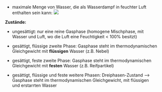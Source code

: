 - maximale Menge von Wasser, die als Wasserdampf in feuchter Luft enthalten sein kann:
![](Pasted%20image%2020241127090246.png)

**Zustände:**
- ungesättigt: nur eine reine Gasphase (homogene Mischphase, mit Wasser und Luft, wo die Luft eine Feuchtigkeit < 100% besitzt)

- gesättigt, flüssige zweite Phase: Gasphase steht im thermodynamischen Gleichgewicht mit **flüssigen** Wasser (z.B. Nebel)

- gesättigt, feste zweite Phase: Gasphase steht im thermodynamischen Gleichgewicht mit **festen** Wasser (z.B. Reifpartikel)

- gesättigt, flüssige und feste weitere Phasen: Dreiphasen-Zustand --> Gasphase steht im thermodynamischen Gleichgewicht, mit flüssigen und erstarrten Wasser